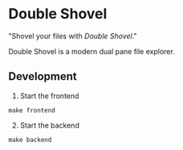 # Double Shovel

"Shovel your files with *Double Shovel*."

Double Shovel is a modern dual pane file explorer.

## Development

1. Start the frontend
```
make frontend
```

2. Start the backend
```
make backend
```